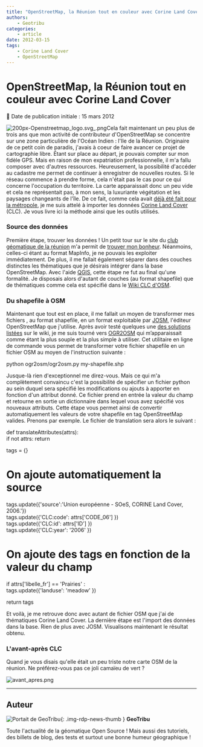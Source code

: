 ```yaml
---
title: "OpenStreetMap, la Réunion tout en couleur avec Corine Land Cover"
authors:
    - Geotribu
categories:
    - article
date: 2012-03-15
tags:
    - Corine Land Cover
    - OpenStreetMap
---
```


# OpenStreetMap, la Réunion tout en couleur avec Corine Land Cover

:calendar: Date de publication initiale : 15 mars 2012

![200px-Openstreetmap_logo.svg_.png](http://geotribu.net/sites/default/files/Tuto/img/Blog/OSM/200px-Openstreetmap_logo.svg_.png)Cela fait maintenant un peu plus de trois ans que mon activité de contributeur d'OpenStreetMap se concentre sur une zone particulière de l'Océan Indien : l'Ile de la Réunion. Originaire de ce petit coin de paradis, j'avais à coeur de faire avancer ce projet de cartographie libre. Étant sur place au départ, je pouvais compter sur mon fidèle GPS. Mais en raison de mon expatriation professionnelle, il m'a fallu composer avec d'autres ressources. Heureusement, la possibilité d'accéder au cadastre me permet de continuer à enregistrer de nouvelles routes. Si le réseau commence à prendre forme, cela n'était pas le cas pour ce qui concerne l'occupation du territoire. La carte apparaissait donc un peu vide et cela ne représentait pas, à mon sens, la luxuriante végétation et les paysages changeants de l'île. De ce fait, comme cela avait [déjà été fait pour la métropole](https://wiki.openstreetmap.org/wiki/FR:Corine_Land_Cover), je me suis attelé à importer les données [Corine Land Cover](https://fr.wikipedia.org/wiki/Corine_Land_Cover) (CLC). Je vous livre ici la méthode ainsi que les outils utilisés.

### Source des données

Première étape, trouver les données ! Un petit tour sur le site du [club géomatique de la réunion](http://clubgeomatique.agorah.com) m'a permit de [trouver mon bonheur](http://clubgeomatique.agorah.com/clubgeomatique/index.php/les-projets-reunionnais-lies-aux-sig-et-a-la-geomatique/401-corine-land-cover-reunion-2000-a-2006.html). Néanmoins, celles-ci étant au format MapInfo, je ne pouvais les exploiter immédiatement. De plus, il me fallait également séparer dans des couches distinctes les thématiques que je désirais intégrer dans la base OpenStreetMap. Avec l'aide [QGIS](https://www.qgis.org/), cette étape ne fut au final qu'une formalité. Je disposais alors d'autant de couches (au format shapefile) que de thématiques comme cela est spécifié dans le [Wiki CLC d'OSM](https://wiki.openstreetmap.org/wiki/WikiProject_France/Corine_Land_Cover/Nomenclature).

### Du shapefile à OSM

Maintenant que tout est en place, il me fallait un moyen de transformer mes fichiers , au format shapefile, en un format exploitable par [JOSM](http://josm.openstreetmap.de/), l'éditeur OpenStreetMap que j'utilise. Après avoir testé quelques une [des solutions listées](https://wiki.openstreetmap.org/wiki/Import/Shapefile#Conversion_to_osm_format) sur le wiki, je me suis tourné vers [OGR2OSM](https://wiki.openstreetmap.org/wiki/Ogr2osm) qui m’apparaissait comme étant la plus souple et la plus simple à utiliser. Cet utilitaire en ligne de commande vous permet de transformer votre fichier shapefile en un fichier OSM au moyen de l'instruction suivante :

python ogr2osm/ogr2osm.py my-shapefile.shp  

Jusque-là rien d'exceptionnel me direz-vous. Mais ce qui m'a complètement convaincu c'est la possibilité de spécifier un fichier python au sein duquel sera spécifié les modifications ou ajouts à apporter en fonction d'un attribut donné. Ce fichier prend en entrée la valeur du champ et retourne en sortie un dictionnaire dans lequel vous avez spécifié vos nouveaux attributs. Cette étape vous permet ainsi de convertir automatiquement les valeurs de votre shapefile en tag OpenStreetMap valides. Prenons par exemple. Le fichier de translation sera alors le suivant :

def translateAttributes(attrs):  
if not attrs: return

tags = {}

# On ajoute automatiquement la source  

tags.update({'source':'Union européenne - SOeS, CORINE Land Cover, 2006.'})  
tags.update({'CLC:code': attrs['CODE\_06'] })  
tags.update({'CLC:id': attrs['ID'] })  
tags.update({'CLC:year': '2006' })

# On ajoute des tags en fonction de la valeur du champ  

if attrs['libelle\_fr'] == 'Prairies' :  
tags.update({'landuse': 'meadow' })

return tags  

Et voilà, je me retrouve donc avec autant de fichier OSM que j'ai de thématiques Corine Land Cover. La dernière étape est l'import des données dans la base. Rien de plus avec JOSM. Visualisons maintenant le résultat obtenu.

### L'avant-après CLC

Quand je vous disais qu'elle était un peu triste notre carte OSM de la réunion. Ne préférez-vous pas ce joli camaïeu de vert ?

![avant_apres.png](http://geotribu.net/sites/default/files/Tuto/img/Blog/divers/avant_apres.png)

----

## Auteur

![Portait de GeoTribu](https://cdn.geotribu.fr/img/internal/charte/geotribu_logo_64x64.png){: .img-rdp-news-thumb }
**GeoTribu**

Toute l'actualité de la géomatique Open Source ! Mais aussi des tutoriels, des billets de blog, des tests et surtout une bonne humeur géographique !
